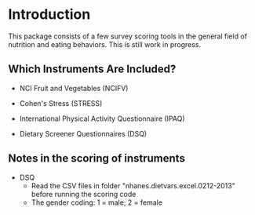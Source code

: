 # Introduction

This package consists of a few survey scoring tools in the general field of nutrition and eating behaviors. This is still work in progress.

## Which Instruments Are Included?

* NCI Fruit and Vegetables (NCIFV)

* Cohen's Stress (STRESS)

* International Physical Activity Questionnaire (IPAQ)

* Dietary Screener Questionnaires (DSQ)

## Notes in the scoring of instruments

* DSQ
	* Read the CSV files in folder "nhanes.dietvars.excel.0212-2013" before running the scoring code
	* The gender coding: 1 = male; 2 = female
